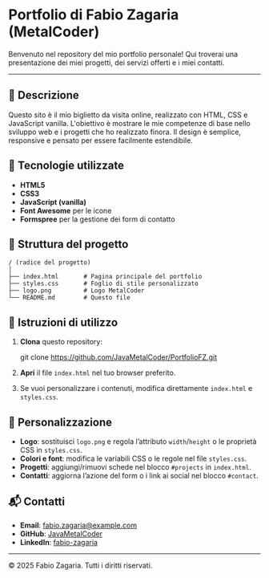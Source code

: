 # Portfolio di Fabio Zagaria (MetalCoder)

Benvenuto nel repository del mio portfolio personale! Qui troverai una presentazione dei miei progetti, dei servizi offerti e i miei contatti.

---

## 📖 Descrizione

Questo sito è il mio biglietto da visita online, realizzato con HTML, CSS e JavaScript vanilla. L'obiettivo è mostrare le mie competenze di base nello sviluppo web e i progetti che ho realizzato finora. Il design è semplice, responsive e pensato per essere facilmente estendibile.

## 🚀 Tecnologie utilizzate

* **HTML5**
* **CSS3**
* **JavaScript (vanilla)**
* **Font Awesome** per le icone
* **Formspree** per la gestione dei form di contatto

## 📂 Struttura del progetto

```
/ (radice del progetto)
│
├── index.html       # Pagina principale del portfolio
├── styles.css       # Foglio di stile personalizzato
├── logo.png         # Logo MetalCoder
└── README.md        # Questo file
```

## 🔧 Istruzioni di utilizzo

1. **Clona** questo repository:

   
   git clone https://github.com/JavaMetalCoder/PortfolioFZ.git
   
2. **Apri** il file `index.html` nel tuo browser preferito.
3. Se vuoi personalizzare i contenuti, modifica direttamente `index.html` e `styles.css`.

## 🎨 Personalizzazione

* **Logo**: sostituisci `logo.png` e regola l’attributo `width`/`height` o le proprietà CSS in `styles.css`.
* **Colori e font**: modifica le variabili CSS o le regole nel file `styles.css`.
* **Progetti**: aggiungi/rimuovi schede nel blocco `#projects` in `index.html`.
* **Contatti**: aggiorna l’azione del form o i link ai social nel blocco `#contact`.

## 📬 Contatti

* **Email**: [fabio.zagaria@example.com](zagariafabio1999@gmail.com)
* **GitHub**: [JavaMetalCoder](https://github.com/JavaMetalCoder)
* **LinkedIn**: [fabio-zagaria](https://linkedin.com/in/fabio-zagaria)

---

© 2025 Fabio Zagaria. Tutti i diritti riservati.
